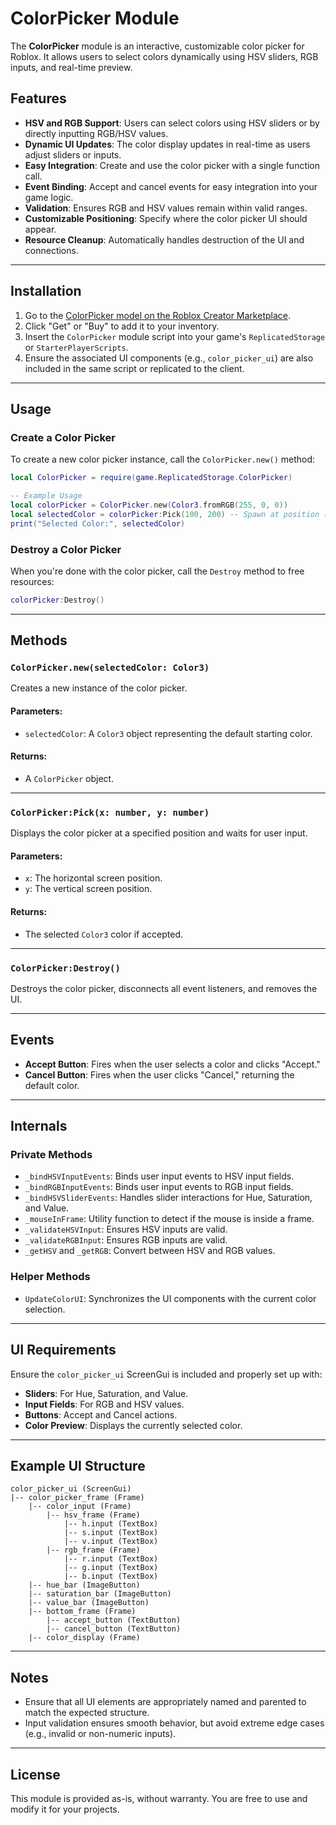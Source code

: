 # ColorPicker Module

The **ColorPicker** module is an interactive, customizable color picker for Roblox. It allows users to select colors dynamically using HSV sliders, RGB inputs, and real-time preview.

## Features

- **HSV and RGB Support**: Users can select colors using HSV sliders or by directly inputting RGB/HSV values.
- **Dynamic UI Updates**: The color display updates in real-time as users adjust sliders or inputs.
- **Easy Integration**: Create and use the color picker with a single function call.
- **Event Binding**: Accept and cancel events for easy integration into your game logic.
- **Validation**: Ensures RGB and HSV values remain within valid ranges.
- **Customizable Positioning**: Specify where the color picker UI should appear.
- **Resource Cleanup**: Automatically handles destruction of the UI and connections.

---

## Installation

1. Go to the [ColorPicker model on the Roblox Creator Marketplace](https://create.roblox.com/store/asset/15732088988/ColorPicker).
2. Click "Get" or "Buy" to add it to your inventory.
3. Insert the `ColorPicker` module script into your game's `ReplicatedStorage` or `StarterPlayerScripts`.
4. Ensure the associated UI components (e.g., `color_picker_ui`) are also included in the same script or replicated to the client.

---

## Usage

### Create a Color Picker
To create a new color picker instance, call the `ColorPicker.new()` method:

```lua
local ColorPicker = require(game.ReplicatedStorage.ColorPicker)

-- Example Usage
local colorPicker = ColorPicker.new(Color3.fromRGB(255, 0, 0))
local selectedColor = colorPicker:Pick(100, 200) -- Spawn at position (100, 200)
print("Selected Color:", selectedColor)
```

### Destroy a Color Picker
When you're done with the color picker, call the `Destroy` method to free resources:

```lua
colorPicker:Destroy()
```

---

## Methods

### `ColorPicker.new(selectedColor: Color3)`
Creates a new instance of the color picker.

#### Parameters:
- `selectedColor`: A `Color3` object representing the default starting color.

#### Returns:
- A `ColorPicker` object.

---

### `ColorPicker:Pick(x: number, y: number)`
Displays the color picker at a specified position and waits for user input.

#### Parameters:
- `x`: The horizontal screen position.
- `y`: The vertical screen position.

#### Returns:
- The selected `Color3` color if accepted.

---

### `ColorPicker:Destroy()`
Destroys the color picker, disconnects all event listeners, and removes the UI.

---

## Events

- **Accept Button**: Fires when the user selects a color and clicks "Accept."
- **Cancel Button**: Fires when the user clicks "Cancel," returning the default color.

---

## Internals

### Private Methods

- `_bindHSVInputEvents`: Binds user input events to HSV input fields.
- `_bindRGBInputEvents`: Binds user input events to RGB input fields.
- `_bindHSVSliderEvents`: Handles slider interactions for Hue, Saturation, and Value.
- `_mouseInFrame`: Utility function to detect if the mouse is inside a frame.
- `_validateHSVInput`: Ensures HSV inputs are valid.
- `_validateRGBInput`: Ensures RGB inputs are valid.
- `_getHSV` and `_getRGB`: Convert between HSV and RGB values.

### Helper Methods

- `UpdateColorUI`: Synchronizes the UI components with the current color selection.

---

## UI Requirements

Ensure the `color_picker_ui` ScreenGui is included and properly set up with:

- **Sliders**: For Hue, Saturation, and Value.
- **Input Fields**: For RGB and HSV values.
- **Buttons**: Accept and Cancel actions.
- **Color Preview**: Displays the currently selected color.

---

## Example UI Structure
```plaintext
color_picker_ui (ScreenGui)
|-- color_picker_frame (Frame)
    |-- color_input (Frame)
        |-- hsv_frame (Frame)
            |-- h.input (TextBox)
            |-- s.input (TextBox)
            |-- v.input (TextBox)
        |-- rgb_frame (Frame)
            |-- r.input (TextBox)
            |-- g.input (TextBox)
            |-- b.input (TextBox)
    |-- hue_bar (ImageButton)
    |-- saturation_bar (ImageButton)
    |-- value_bar (ImageButton)
    |-- bottom_frame (Frame)
        |-- accept_button (TextButton)
        |-- cancel_button (TextButton)
    |-- color_display (Frame)
```

---

## Notes

- Ensure that all UI elements are appropriately named and parented to match the expected structure.
- Input validation ensures smooth behavior, but avoid extreme edge cases (e.g., invalid or non-numeric inputs).

---

## License
This module is provided as-is, without warranty. You are free to use and modify it for your projects.
